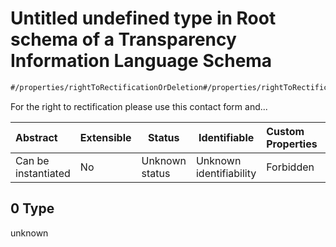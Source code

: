# Untitled undefined type in Root schema of a Transparency Information Language Schema

```txt
#/properties/rightToRectificationOrDeletion#/properties/rightToRectificationOrDeletion/examples/0
```

For the right to rectification please use this contact form and...


| Abstract            | Extensible | Status         | Identifiable            | Custom Properties | Additional Properties | Access Restrictions | Defined In                                                           |
| :------------------ | ---------- | -------------- | ----------------------- | :---------------- | --------------------- | ------------------- | -------------------------------------------------------------------- |
| Can be instantiated | No         | Unknown status | Unknown identifiability | Forbidden         | Allowed               | none                | [tilt-schema.json\*](../out/tilt-schema.json "open original schema") |

## 0 Type

unknown

